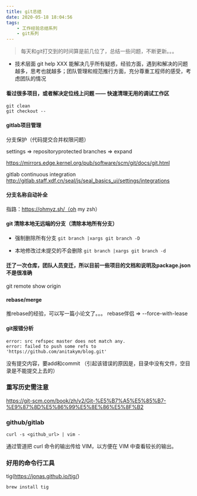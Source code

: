 ```yaml
---
title: git总结
date: 2020-05-18 18:04:56
tags:
    - 工作经验总结系列
    - git系列
---
```


> 每天和git打交到的时间算是前几位了，总结一些问题，不断更新。。。

- 技术层面 git help XXX 能解决几乎所有疑惑，经验方面，遇到和解决的问题越多，思考也就越多；团队管理和规范推行方面，充分尊重工程师的感受，考虑团队的情况
#### 看过很多项目，或者解决定位线上问题 —— 快速清理无用的调试工作区
```
git clean
git checkout --
```


#### gitlab项目管理
分支保护（代码提交合并权限问题）

settings => repositoryprotected branches => expand

https://mirrors.edge.kernel.org/pub/software/scm/git/docs/git.html


gitlab continuous integration
http://gitlab.staff.xdf.cn/seal/js/seal_basics_ui/settings/integrations

#### 分支名称自动补全
指路：https://ohmyz.sh/（oh my zsh）


#### git 清除本地无远端的分支（清除本地所有分支）
* 强制删除所有分支
`git branch |xargs git branch -D`

* 本地修改过未提交的不会删除
`git branch |xargs git branch -d`


#### 迁了一次仓库，团队人员变迁，所以目前一些项目的文档和说明及package.json不是很准确
git remote show origin


#### rebase/merge
推rebase的经验，可以写一篇小论文了。。。
rebase伴侣 => --force-with-lease


#### git报错分析
```
error: src refspec master does not match any.
error: failed to push some refs to 'https://github.com/anitakym/blog.git'
```
没有提交内容，要add和commit （引起该错误的原因是，目录中没有文件，空目录是不能提交上去的）

### 重写历史需注意
https://git-scm.com/book/zh/v2/Git-%E5%B7%A5%E5%85%B7-%E9%87%8D%E5%86%99%E5%8E%86%E5%8F%B2


### github/gitlab
```
curl -s <github_url> | vim -
```
通过管道把 curl 命令的输出传给 VIM，以方便在 VIM 中查看较长的输出。


### 好用的命令行工具
tig(https://jonas.github.io/tig/)
```
brew install tig
```